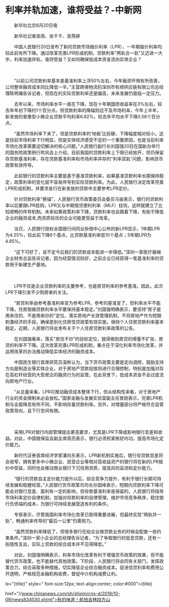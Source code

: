 # 利率并轨加速，谁将受益？-中新网

　　新华社北京8月20日电 

　　新华社记者吴雨、张千千、吴燕婷

　　中国人民银行20日发布了新的贷款市场报价利率（LPR），一年期报价利率均较此前有所下降。通过改革完善LPR形成机制，贷款利率“两轨合一轨”又迈进一大步。利率加速并轨，谁将受益？又如何确保低成本资金流向实体企业？

　　

　　“以前公司贷款利率基本是基准利率上浮50%左右，今年融资环境有所改善，公司整体融资成本同比降低一半。”主营跨境物流的深圳市有顺供应链有限公司总经理陈明瀚告诉记者，但现在的实际贷款利率还是偏高，未来发展仍面临一定压力。

　　去年以来，市场利率水平一直在下降，现在十年期国债收益率在3%左右，较去年年初下降约1个百分点。但贷款利率的降幅则远不及市场利率，今年上半年，新发放的普惠型小微企业贷款平均利率6.82%，较去年平均水平下降0.58个百分点。

　　“虽然市场利率下来了，但是贷款利率的‘地板’比较硬，下降幅度相对较小。这是目前市场利率下行明显，但是实体经济感受不足的一个重要原因，也是当前利率市场化改革需要迫切解决的核心问题。”人民银行副行长刘国强20日在国新办举行的国务院政策例行吹风会上介绍，目前我国的贷款利率上下限已经放开，但仍保留存贷款基准利率，存在贷款基准利率和市场利率并存的“利率双轨”问题，影响货币政策有效传导。

　　此前银行的贷款利率主要是基于基准贷款利率，如果基准贷款利率长期保持稳定，政策利率的变化就不容易传导到实际贷款利率。为此，人民银行决定改革完善LPR形成机制，并要求各行在新发放的贷款中主要参考LPR定价。

　　针对贷款利率“换锚”，人民银行货币政策委员会委员马骏表示，银行的贷款利率以后要跟LPR挂钩，LPR又与中期借贷便利利率（MLF）挂钩，这样就建立了比较顺畅的传导机制。未来如果政策利率下降，贷款利率也会跟着下降，有助于降低企业的融资成本,而资质较优的企业可能更受益于改革。

　　当日，人民银行授权全国银行间同业拆借中心公布的新LPR显示，1年期LPR为4.25%，较此前下降6个基点，比贷款基准利率低10个基点；5年期LPR为4.85%。

　　“这下可好了，说不定今后我们的贷款成本能进一步降低。”深圳一家医疗器械企业财务总监告诉记者，因为经营情况较好，之前企业已经获得一笔基准利率的贷款用于新建生产基地。

　　

　　LPR不仅是企业贷款利率的主要参考，也是房贷利率的参考基准。因此，此次LPR下降引发不少购房者的关注。

　　“房贷利率由参考基准利率变为参考LPR，参考的基准变了，但利率水平不能下降，住房按揭贷款利率水平要保持基本稳定。”刘国强明确表示，要坚持“房子是用来住的、不是用来炒的”定位，落实房地产长效管理机制，不将房地产作为短期刺激经济的手段，确保差别化住房信贷政策有效实施，保持个人住房贷款利率基本稳定。近期，人民银行将会发布关于个人住房贷款利率政策的公告。

　　在刘国强看来，落实“房住不炒”的目标定位，就得做到房贷的增量不扩张、房贷的利率不下降。这次改革完善LPR形成机制，重点在于深化利率市场化改革，并运用改革的办法推动降低实体经济的融资成本。

　　中国民生银行首席研究员温彬认为，当下货币政策主要是定向调控，鼓励支持方向是制造业等实体企业，对于房地产贷款投放则进行合理控制，特别是加强对存在高杠杆经营的大型房企的融资行为的监管。在此背景下，低成本资金不会过度流向房地产行业。

　　“从总量来看，LPR可推动融资成本整体下行，但从结构性来看，对于房地产行业的资金限制未必会放松。”国家金融与发展实验室副主任曾刚表示，完善LPR机制与全面降息有所不同，不影响存量贷款利率。另外，对增量部分将严格符合监管政策导向，且下行空间有限。

　　

　　采用LPR对银行内部管理提出更高要求，尤其是LPR下降或影响银行息差和收益。对此，中国银保监会副主席周亮表示，银行必须抓紧练好内功，提高市场化定价能力。

　　新时代证券首席经济学家潘向东表示，LPR新机制实施后，银行存贷款息差将会收窄，拥有更多中小微企业、民营企业等相对高收益资产的银行将在新的LPR报价中受益，同时也会推动商业银行下沉信用资质，提高风险监测和定价能力。

　　“银行的贷款自主定价能力提升以后，综合竞争力提升，有利于银行长期可持续发展和稳健经营。”人民银行货币政策司司长孙国峰表示，短期内贷款利率下降可能会对银行息差、盈利有一定的影响，但存款基准利率是保留的，人民银行将指导市场利率定价自律机制，加强对存款利率的自律管理，维护市场竞争秩序，稳住银行负债端的成本，为银行可持续发展营造有利的条件。

　　专家表示，尽管我国利率市场化改革已取得重要进展，但最终实现“两轨并一轨”，畅通利率传导的“最后一公里”仍需努力。

　　“虽然贷款利率降低了，但很多银行在给企业做贷款业务的时候会配套一些约束条件。”深圳一家小企业的总经理告诉记者，“为了争取银行的低息贷款，还有一些隐性支出，实际上贷款的综合成本并不见得降低。”

　　对此，刘国强明确表示，利率市场化改革有利于增强货币政策的效果，但不能替代货币政策，也不能替代其他政策。下阶段，人民银行将会同有关部门，发挥政策合力，综合采取多种措施，切实降低企业综合融资成本。促进信贷利率和费用公开透明，严格规范金融机构收费，督促中介机构减费让利。

le="{title}" style=" font-size:12px; text-align:center; color:#000">{title}

href="//www.chinanews.com/sh/shipin/cns-d/2019/10-09/news834030.shtml">秋的味道！航拍吉林四方山
